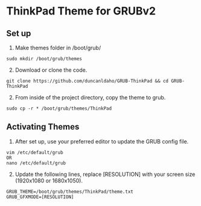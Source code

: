 # ThinkPad Theme for GRUBv2

## Set up

1. Make themes folder in /boot/grub/
```
sudo mkdir /boot/grub/themes
```
2. Download or clone the code.
```
git clone https://github.com/duncanldaho/GRUB-ThinkPad && cd GRUB-ThinkPad
```
2. From inside of the project directory, copy the theme to grub.
```
sudo cp -r * /boot/grub/themes/ThinkPad
```
## Activating Themes

1. After set up, use your preferred editor to update the GRUB config file.
```
vim /etc/default/grub
OR
nano /etc/default/grub
```
2. Update the following lines, replace [RESOLUTION] with your screen size
   (1920x1080 or 1680x1050).
```
GRUB_THEME=/boot/grub/themes/ThinkPad/theme.txt
GRUB_GFXMODE=[RESOLUTION]
```
